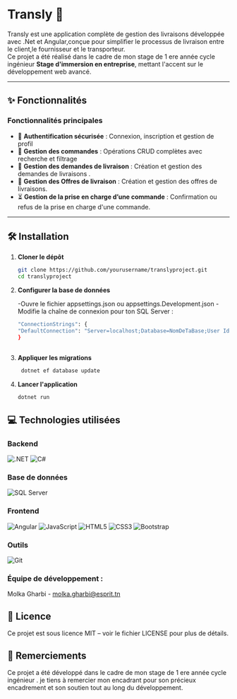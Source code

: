 # Transly 🚚

Transly est une application complète de gestion des livraisons développée avec .Net et Angular,conçue pour simplifier le processus de livraison entre le client,le fournisseur et le transporteur.  
Ce projet a été réalisé dans le cadre  de mon stage de 1 ere année cycle ingénieur **Stage d'immersion en entreprise**, mettant l'accent sur le développement web avancé.

---

## ✨ Fonctionnalités

### **Fonctionnalités principales**
- 🔐 **Authentification sécurisée** : Connexion, inscription et gestion de profil  
- 🧾 **Gestion des commandes** : Opérations CRUD complètes avec recherche et filtrage  
- 🚚 **Gestion des demandes de livraison** : Création et gestion des demandes de livraisons .
- 📨 **Gestion des Offres de livraison** : Création et gestion des offres de livraisons.
- ⏳  **Gestion de la prise en charge d’une commande** : Confirmation ou refus de la prise en charge d'une commande.
  
---
## 🛠️ Installation

1. **Cloner le dépôt**
   ```bash
   git clone https://github.com/yourusername/translyproject.git
   cd translyproject
2. **Configurer la base de données**
   
   -Ouvre le fichier appsettings.json ou appsettings.Development.json
   -Modifie la chaîne de connexion pour ton SQL Server :
    ```bash
   "ConnectionStrings": {
   "DefaultConnection": "Server=localhost;Database=NomDeTaBase;User Id=ton_utilisateur;Password=ton_motdepasse;Trusted_Connection=False;MultipleActiveResultSets=true"
   }
  
4. **Appliquer les migrations**
   ```bash
    dotnet ef database update
4. **Lancer l'application**
   ```bash
   dotnet run
   
## 💻 Technologies utilisées

### Backend
![.NET](https://img.shields.io/badge/-.NET%208.0-blueviolet?logo=dotnet)
![C#](https://img.shields.io/badge/C%23-239120?logo=unity&logoColor=white&style=flat)

### Base de données
![SQL Server](https://img.shields.io/badge/Microsoft_SQL_Server-CC2927)

### Frontend
![Angular](https://img.shields.io/badge/Angular-DD0031?logo=angular&logoColor=fff&style=flat)
![JavaScript](https://img.shields.io/badge/JavaScript-ES6-F7DF1E?logo=javascript)
![HTML5](https://img.shields.io/badge/HTML5-E34F26?logo=html5&logoColor=white)
![CSS3](https://img.shields.io/badge/CSS3-1572B6?logo=css3&logoColor=white)
![Bootstrap](https://img.shields.io/badge/Bootstrap-5-7952B3?logo=bootstrap)

### Outils
![Git](https://img.shields.io/badge/Git-F05032?logo=git&logoColor=white)

### Équipe de développement :

Molka Gharbi - molka.gharbi@esprit.tn

## 📜 Licence
Ce projet est sous licence MIT – voir le fichier LICENSE pour plus de détails.

## 🙏 Remerciements
Ce projet a été développé dans le cadre de mon stage de  1 ere année cycle ingénieur . je tiens à remercier  mon encadrant pour son précieux encadrement et son soutien tout au long du développement.

